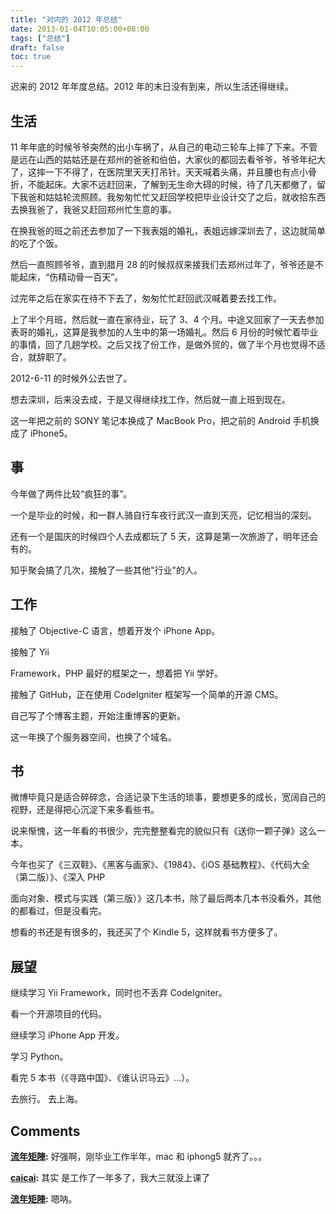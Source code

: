 ```yaml
---
title: "对内的 2012 年总结"
date: 2013-01-04T10:05:00+08:00
tags: ["总结"] 
draft: false
toc: true
---
```


迟来的 2012 年年度总结。2012 年的末日没有到来，所以生活还得继续。  

## 生活

11 年年底的时候爷爷突然的出小车祸了，从自己的电动三轮车上摔了下来。不管是远在山西的姑姑还是在郑州的爸爸和伯伯，大家伙的都回去看爷爷，爷爷年纪大了，这摔一下不得了，在医院里天天打吊针。天天喊着头痛，并且腰也有点小骨折，不能起床。大家不远赶回来，了解到无生命大碍的时候，待了几天都撤了，留下我爸和姑姑轮流照顾。我匆匆忙忙又赶回学校把毕业设计交了之后，就收拾东西去换我爸了，我爸又赶回郑州忙生意的事。

在换我爸的班之前还去参加了一下我表姐的婚礼，表姐远嫁深圳去了，这边就简单的吃了个饭。

然后一直照顾爷爷，直到腊月 28 的时候叔叔来接我们去郑州过年了，爷爷还是不能起床，“伤精动骨一百天”。

过完年之后在家实在待不下去了，匆匆忙忙赶回武汉喊着要去找工作。

上了半个月班，然后就一直在家待业，玩了 3、4 个月。中途又回家了一天去参加表哥的婚礼，这算是我参加的人生中的第一场婚礼。然后 6 月份的时候忙着毕业的事情，回了几趟学校。之后又找了份工作，是做外贸的，做了半个月也觉得不适合，就辞职了。

2012-6-11 的时候外公去世了。

想去深圳，后来没去成，于是又得继续找工作，然后就一直上班到现在。

这一年把之前的 SONY 笔记本换成了 MacBook Pro，把之前的 Android 手机换成了 iPhone5。



## 事

今年做了两件比较“疯狂的事”。

一个是毕业的时候，和一群人骑自行车夜行武汉一直到天亮，记忆相当的深刻。

还有一个是国庆的时候四个人去成都玩了 5 天，这算是第一次旅游了，明年还会有的。

知乎聚会搞了几次，接触了一些其他"行业"的人。



## 工作

接触了 Objective-C 语言，想着开发个 iPhone App。

接触了 Yii

Framework，PHP 最好的框架之一，想着把 Yii 学好。

接触了 GitHub，正在使用 CodeIgniter 框架写一个简单的开源 CMS。

自己写了个博客主题，开始注重博客的更新。

这一年换了个服务器空间，也换了个域名。


## 书

微博毕竟只是适合碎碎念，合适记录下生活的琐事，要想更多的成长，宽阔自己的视野，还是得把心沉淀下来多看些书。

说来惭愧，这一年看的书很少，完完整整看完的貌似只有《送你一颗子弹》这么一本。

今年也买了《三双鞋》、《黑客与画家》、《1984》、《iOS 基础教程》、《代码大全（第二版）》、《深入 PHP

面向对象、模式与实践（第三版）》这几本书，除了最后两本几本书没看外，其他的都看过，但是没看完。

想看的书还是有很多的，我还买了个 Kindle 5，这样就看书方便多了。

## 展望

继续学习 Yii Framework，同时也不丢弃 CodeIgniter。

看一个开源项目的代码。

继续学习 iPhone App 开发。

学习 Python。

看完 5 本书（《寻路中国》、《谁认识马云》...）。

去旅行。 去上海。

## Comments

**[流年矩陣](#132 "2013-01-27 14:46:34"):** 好强啊，刚毕业工作半年，mac 和 iphong5 就齐了。。。

**[caicai](#134 "2013-01-27 23:10:59"):** 其实 是工作了一年多了，我大三就没上课了

**[流年矩陣](#135 "2013-01-28 13:05:00"):** 嗯呐。

